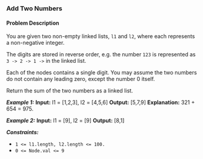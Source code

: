 ### Add Two Numbers

#### Problem Description

You are given two non-empty linked lists, `l1` and `l2`, where each represents a non-negative integer.

The digits are stored in reverse order, e.g. the number `123` is represented as `3 -> 2 -> 1 ->` in the linked list.

Each of the nodes contains a single digit. You may assume the two numbers do not contain any leading zero, except the number 0 itself.

Return the sum of the two numbers as a linked list.

**_Example 1:_**
**Input:** l1 = [1,2,3], l2 = [4,5,6]
**Output:** [5,7,9]
**Explanation:** 321 + 654 = 975.

**_Example 2:_**
**Input:** l1 = [9], l2 = [9]
**Output:** [8,1]

**_Constraints:_**

- `1 <= l1.length, l2.length <= 100.`
- `0 <= Node.val <= 9`
